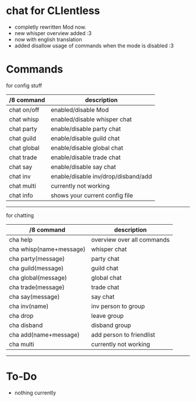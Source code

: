 # chat for CLIentless

* completly rewritten Mod now.
* new whisper overview added :3
* now with english translation
* added disallow usage of commands when the mode is disabled :3 


# Commands

for config stuff

/8 command | description
--- | ---
chat on/off        |  enabled/disable Mod
chat whisp | enabled/disable whisper chat
chat party   | enable/disable party chat
chat guild   | enable/disable guild chat
chat global  | enable/disable global chat
chat trade  | enable/disable trade chat
chat say   | enable/disable say chat
chat inv   | enable/disable inv/drop/disband/add
chat multi | currently not working
chat info  | shows your current config file

------

for chatting

/8 command | description
--- | ---
cha help        |  overview over all commands
cha whisp(name+message) | whisper chat
cha party(message)   | party chat
cha guild(message)   | guild chat
cha global(message)  |  global chat
cha trade(message)  |  trade chat
cha say(message)   |  say chat
cha inv(name)   |  inv person to group
cha drop  | leave group
cha disband | disband group
cha add(name+message) | add person to friendlist
cha multi | currently not working

------

 
 # To-Do
* nothing currently

